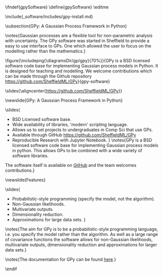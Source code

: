 \ifndef{gpySoftware}
\define{gpySoftware}
\editme

\include{_software/includes/gpy-install.md}

\subsection{GPy: A Gaussian Process Framework in Python}

\notes{Gaussian processes are a flexible tool for non-parametric analysis with uncertainty. The GPy software was started in Sheffield to provide a easy to use interface to GPs. One which allowed the user to focus on the modelling rather than the mathematics.}

\figure{\includepng{\diagramsDir/gp/gpy}{70%}}{GPy is a BSD licensed software code base for implementing Gaussian process models in Python. It is designed for teaching and modelling. We welcome contributions which can be made through the Github repository <https://github.com/SheffieldML/GPy>}{gpy-software}

\slides{\aligncenter{<https://github.com/SheffieldML/GPy>}}

\newslide{GPy: A Gaussian Process Framework in Python}

\slides{
* BSD Licensed software base.
* Wide availability of libraries, 'modern' scripting language.
* Allows us to set projects to undergraduates in Comp Sci that use GPs.
* Available through GitHub
  <https://github.com/SheffieldML/GPy>
* Reproducible Research with Jupyter Notebook.
}
\notes{GPy is a BSD licensed software code base for implementing Gaussian process models in python. This allows GPs to be combined with a wide variety of software libraries. 

The software itself is available on [GitHub](https://github.com/SheffieldML/GPy) and the team welcomes contributions.}

\newslide{Features}

\slides{
* Probabilistic-style programming (specify the model, not the algorithm).
* Non-Gaussian likelihoods.
* Multivariate outputs.
* Dimensionality reduction.
* Approximations for large data sets.
}

\notes{The aim for GPy is to be a probabilistic-style programming language, i.e. you specify the model rather than the algorithm. As well as a large range of covariance functions the software allows for non-Gaussian likelihoods, multivariate outputs, dimensionality reduction and approximations for larger data sets.}

\notes{The documentation for GPy can be found [here](https://gpy.readthedocs.io/en/latest/).}



\endif
